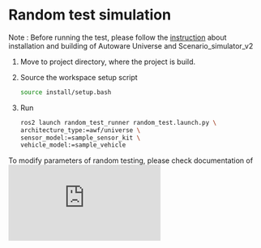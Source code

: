 # Random test simulation

Note : Before running the test, please follow the [instruction](installation.md) about installation and building of Autoware Universe and Scenario_simulator_v2

1. Move to project directory, where the project is build.

2. Source the workspace setup script

   ```bash
   source install/setup.bash
   ```

3. Run

   ```bash
   ros2 launch random_test_runner random_test.launch.py \
   architecture_type:=awf/universe \
   sensor_model:=sample_sensor_kit \
   vehicle_model:=sample_vehicle
   ```

To modify parameters of random testing, please check documentation of ![random_test_runner](https://github.com/tier4/scenario_simulator_v2/blob/master/test_runner/random_test_runner/Readme.md)
